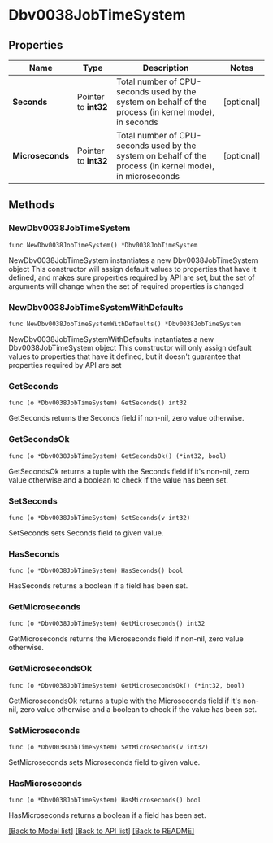 # Dbv0038JobTimeSystem

## Properties

Name | Type | Description | Notes
------------ | ------------- | ------------- | -------------
**Seconds** | Pointer to **int32** | Total number of CPU-seconds used by the system on behalf of the process (in kernel mode), in seconds | [optional] 
**Microseconds** | Pointer to **int32** | Total number of CPU-seconds used by the system on behalf of the process (in kernel mode), in microseconds | [optional] 

## Methods

### NewDbv0038JobTimeSystem

`func NewDbv0038JobTimeSystem() *Dbv0038JobTimeSystem`

NewDbv0038JobTimeSystem instantiates a new Dbv0038JobTimeSystem object
This constructor will assign default values to properties that have it defined,
and makes sure properties required by API are set, but the set of arguments
will change when the set of required properties is changed

### NewDbv0038JobTimeSystemWithDefaults

`func NewDbv0038JobTimeSystemWithDefaults() *Dbv0038JobTimeSystem`

NewDbv0038JobTimeSystemWithDefaults instantiates a new Dbv0038JobTimeSystem object
This constructor will only assign default values to properties that have it defined,
but it doesn't guarantee that properties required by API are set

### GetSeconds

`func (o *Dbv0038JobTimeSystem) GetSeconds() int32`

GetSeconds returns the Seconds field if non-nil, zero value otherwise.

### GetSecondsOk

`func (o *Dbv0038JobTimeSystem) GetSecondsOk() (*int32, bool)`

GetSecondsOk returns a tuple with the Seconds field if it's non-nil, zero value otherwise
and a boolean to check if the value has been set.

### SetSeconds

`func (o *Dbv0038JobTimeSystem) SetSeconds(v int32)`

SetSeconds sets Seconds field to given value.

### HasSeconds

`func (o *Dbv0038JobTimeSystem) HasSeconds() bool`

HasSeconds returns a boolean if a field has been set.

### GetMicroseconds

`func (o *Dbv0038JobTimeSystem) GetMicroseconds() int32`

GetMicroseconds returns the Microseconds field if non-nil, zero value otherwise.

### GetMicrosecondsOk

`func (o *Dbv0038JobTimeSystem) GetMicrosecondsOk() (*int32, bool)`

GetMicrosecondsOk returns a tuple with the Microseconds field if it's non-nil, zero value otherwise
and a boolean to check if the value has been set.

### SetMicroseconds

`func (o *Dbv0038JobTimeSystem) SetMicroseconds(v int32)`

SetMicroseconds sets Microseconds field to given value.

### HasMicroseconds

`func (o *Dbv0038JobTimeSystem) HasMicroseconds() bool`

HasMicroseconds returns a boolean if a field has been set.


[[Back to Model list]](../README.md#documentation-for-models) [[Back to API list]](../README.md#documentation-for-api-endpoints) [[Back to README]](../README.md)


